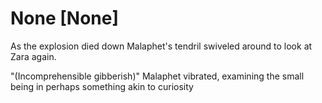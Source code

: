 # None [None]
As the explosion died down Malaphet's tendril swiveled around to look at Zara again. 

"(Incomprehensible gibberish)" Malaphet vibrated, examining the small being in perhaps something akin to curiosity
